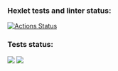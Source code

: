 ### Hexlet tests and linter status:
[![Actions Status](https://github.com/unknownfrontend/typescript-project-81/actions/workflows/hexlet-check.yml/badge.svg)](https://github.com/unknownfrontend/typescript-project-81/actions)

### Tests status:
<a href="https://codeclimate.com/github/unknownfrontend/typescript-project-81/maintainability"><img src="https://api.codeclimate.com/v1/badges/3a66397d626458c32c47/maintainability" /></a>
<a href="https://codeclimate.com/github/unknownfrontend/typescript-project-81/test_coverage"><img src="https://api.codeclimate.com/v1/badges/3a66397d626458c32c47/test_coverage" /></a>